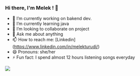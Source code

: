 ### Hi there, I'm Melek !  👋

- 🔭 I’m currently working on bakend dev.
- 🌱 I’m currently learning java
- 👯 I’m looking to collaborate on project
- 💬 Ask me about anything
- 📫 How to reach me: [Linkedin] (https://www.linkedin.com/in/melekturudi/)
- 😄 Pronouns: she/her
- ⚡ Fun fact: I spend almost 12 hours listening songs everyday
 <img src="https://github-readme-stats.vercel.app/api?username=melekturudi&theme=dark&show_icons=true/">
